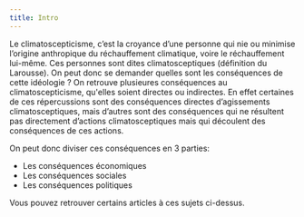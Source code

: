 ```yaml
---
title: Intro
---
```


Le climatoscepticisme, c’est la croyance d’une personne qui nie ou minimise l’origine anthropique du réchauffement climatique, voire le réchauffement lui-même. Ces personnes sont dites climatosceptiques (définition du Larousse). On peut donc se demander quelles sont les conséquences de cette idéologie ? On retrouve plusieures conséquences au climatoscepticisme, qu'elles soient directes ou indirectes. En effet certaines de ces répercussions sont des conséquences directes d’agissements climatosceptiques, mais d’autres sont des conséquences qui ne résultent pas directement d’actions climatosceptiques mais qui découlent des conséquences de ces actions.

On peut donc diviser ces conséquences en 3 parties:

- Les conséquences économiques
- Les conséquences sociales
- Les conséquences politiques

Vous pouvez retrouver certains articles à ces sujets ci-dessus.
